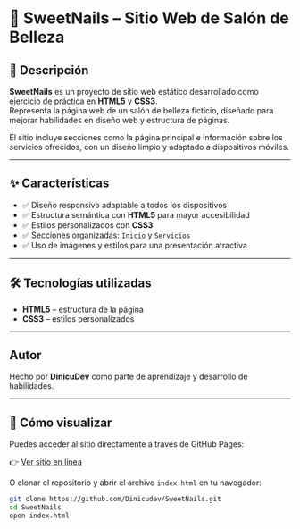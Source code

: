 # 💅 SweetNails – Sitio Web de Salón de Belleza

## 📄 Descripción

**SweetNails** es un proyecto de sitio web estático desarrollado como ejercicio de práctica en **HTML5** y **CSS3**.  
Representa la página web de un salón de belleza ficticio, diseñado para mejorar habilidades en diseño web y estructura de páginas.

El sitio incluye secciones como la página principal e información sobre los servicios ofrecidos, con un diseño limpio y adaptado a dispositivos móviles.

---

## ✨ Características

- ✅ Diseño responsivo adaptable a todos los dispositivos  
- ✅ Estructura semántica con **HTML5** para mayor accesibilidad  
- ✅ Estilos personalizados con **CSS3**  
- ✅ Secciones organizadas: `Inicio` y `Servicios`  
- ✅ Uso de imágenes y estilos para una presentación atractiva

---

## 🛠️ Tecnologías utilizadas

- **HTML5** – estructura de la página  
- **CSS3** – estilos personalizados

---
## Autor

Hecho por **DinicuDev** como parte de aprendizaje y desarrollo de habilidades.

---

## 🚀 Cómo visualizar

Puedes acceder al sitio directamente a través de GitHub Pages:

👉 [Ver sitio en línea](https://dinicudev.github.io/SweetNails/)

O clonar el repositorio y abrir el archivo `index.html` en tu navegador:

```bash
git clone https://github.com/Dinicudev/SweetNails.git
cd SweetNails
open index.html
